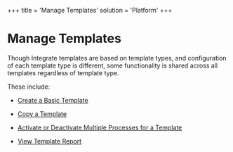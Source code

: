 +++
title = 'Manage Templates'
solution = 'Platform'
+++

# Manage Templates

Though Integrate templates are based on template types, and
configuration of each template type is different, some functionality is
shared across all templates regardless of template type.

These include:

  - [Create a Basic Template](Create_a_Basic_Template)

  - [Copy a Template](Copy_a_Template)

  - [Activate or Deactivate Multiple Processes for a
    Template](ActivateDeactivateMultProc)

  - [View Template Report](View_Template_Report)
